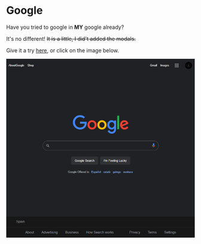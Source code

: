 # Google

Have you tried to google in **MY** google already?

It's no different! ~~It is a little, I did't added the modals.~~

Give it a try [here](https://luigiminardi.github.io/google/), or click on the image below.

[<img src="img/googleScreenShot.png" width="600em" height="auto">](https://luigiminardi.github.io/google/)